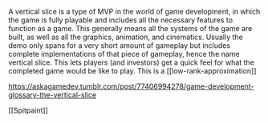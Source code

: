 A vertical slice is a type of MVP in the world of game development, in which the game is fully playable and includes all the necessary features to function as a game. This generally means all the systems of the game are built, as well as all the graphics, animation, and cinematics. Usually the demo only spans for a very short amount of gameplay but includes complete implementations of that piece of gameplay, hence the name vertical slice. This lets players (and investors) get a quick feel for what the completed game would be like to play. This is a [[low-rank-approximation]]

https://askagamedev.tumblr.com/post/77406994278/game-development-glossary-the-vertical-slice

[[Spitpaint]]